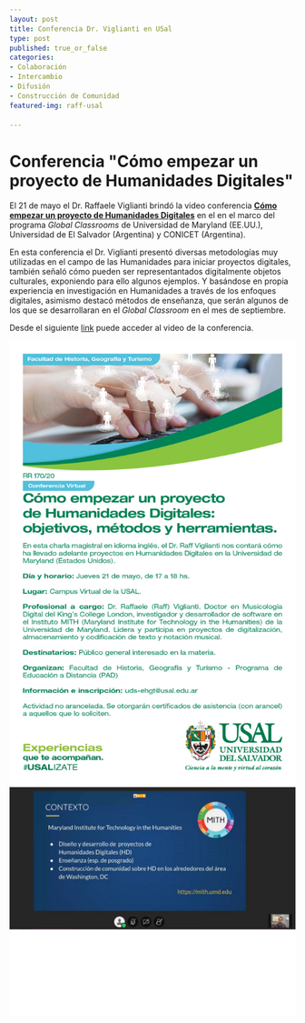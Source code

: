 ```yaml
---
layout: post
title: Conferencia Dr. Viglianti en USal
type: post
published: true_or_false
categories:
- Colaboración
- Intercambio
- Difusión
- Construcción de Comunidad
featured-img: raff-usal

---
```


# Conferencia "Cómo empezar un proyecto de Humanidades Digitales"

El 21 de mayo el Dr. Raffaele Viglianti brindó la video conferencia **<a href="http://doi.org/10.5281/zenodo.3860347" target="_blank">Cómo empezar un proyecto de Humanidades Digitales</a>** en el en el marco del programa *Global Classrooms* de Universidad de Maryland (EE.UU.), Universidad de El Salvador (Argentina) y CONICET (Argentina).

En esta conferencia el Dr. Viglianti presentó diversas metodologías muy utilizadas en el campo de las Humanidades para iniciar proyectos digitales, también señaló cómo pueden ser representantados digitalmente objetos culturales, exponiendo para ello algunos ejemplos. Y basándose en propia experiencia en investigación en Humanidades a través de los enfoques digitales, asimismo destacó métodos de enseñanza, que serán algunos de los que se desarrollaran en el *Global Classroom* en el mes de septiembre.

Desde el siguiente <a href="https://us.bbcollab.com/collab/ui/session/playback">link</a> puede acceder al video de la conferencia.

![raff-usal](/assets/img/posts/raff-usal-1.jpg)
![raff-usal-1](/assets/img/posts/raff-usal-1.png)